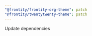 ```yaml
---
"@frontity/frontity-org-theme": patch
"@frontity/twentytwenty-theme": patch
---
```


Update dependencies
